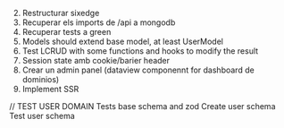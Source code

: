 2. Restructurar sixedge
1. Recuperar els imports de /api a mongodb
2. Recuperar tests a green
2. Models should extend base model, at least UserModel
3. Test LCRUD with some functions and hooks to modify the result
4. Session state amb cookie/barier header
5. Crear un admin panel (dataview componennt for dashboard de dominios)
6. Implement SSR


// TEST USER DOMAIN 
Tests base schema and zod
Create user schema 
Test user schema

